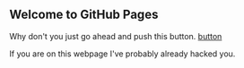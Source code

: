 ## Welcome to GitHub Pages

Why don't you just go ahead and push this button.  [button](https://www.google.com/url?sa=i&rct=j&q=&esrc=s&source=images&cd=&cad=rja&uact=8&ved=2ahUKEwivxq3UrMneAhUMulMKHaRRDN8QjRx6BAgBEAU&url=https%3A%2F%2Fwww.picswe.com%2Fpics%2Fscary-photos-d1.html&psig=AOvVaw3rvbTCft-ngMW8ZgkmJlwP&ust=1541922917570381) 

If you are on this webpage I've probably already hacked you. 




